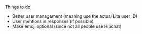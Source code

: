Things to do:

* Better user management (meaning use the actual Lita user ID)
* User mentions in responses (if possible)
* Make emoji optional (since not all people use Hipchat)
